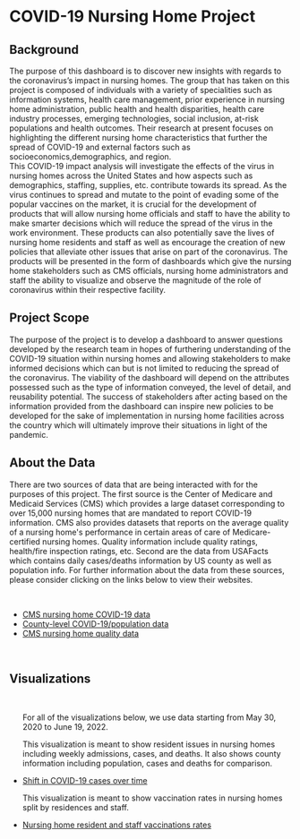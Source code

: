 
<html>
<style>

 h1{text-align: center;}

</style>
<body>

<h1>COVID-19 Nursing Home Project</h1>


<h2>Background </h2>

<p>The purpose of this dashboard is to discover new insights with regards to the coronavirus’s impact in nursing homes. The group that has taken on this project is composed of individuals with a variety of specialities such as information systems, health care management, prior experience in  nursing home administration, public health and health disparities, health care industry processes, emerging  technologies, social inclusion, at-risk populations and health outcomes. Their research at present focuses on highlighting the different nursing home characteristics that further the spread of COVID-19 and external factors such as socioeconomics,demographics, and region. 

<br>
    This COVID-19 impact analysis will investigate the effects of the virus in nursing homes across the United States and how aspects such as demographics, staffing, supplies, etc. contribute towards its spread. As the virus continues to spread and mutate to the point of evading some of the popular vaccines on the market, it is crucial for the development of products that will allow nursing home officials and staff to have the ability to make smarter decisions which will reduce the spread of the virus in the work environment. These products can also potentially save the lives of nursing home residents and staff as well as encourage the creation of new policies that alleviate other issues that arise on part of the coronavirus. The products will be presented in the form of dashboards which give the nursing home stakeholders such as CMS officials, nursing home administrators and staff the ability to visualize and observe the magnitude of the role of coronavirus within their respective facility. 
</p>

<h2>Project Scope</h2>

<p>The purpose of the project is to develop a dashboard to answer questions developed by the research team in hopes of furthering understanding of the COVID-19 situation within nursing homes and allowing stakeholders to make informed decisions which can but is not limited to reducing the spread of the coronavirus. The viability of the dashboard will depend on the attributes possessed such as the type of information conveyed, the level of detail, and reusability potential. The success of stakeholders after acting based on the information provided from the dashboard can inspire new policies to be developed for the sake of implementation in nursing home facilities across the country which will ultimately improve their situations in light of the pandemic.</p>

<h2>About the Data</h2>

<p>There are two sources of data that are being interacted with for the purposes of this project. The first source is the Center of Medicare and Medicaid Services (CMS) which provides a large dataset corresponding to over 15,000 nursing homes that are mandated to report COVID-19 information. CMS also provides datasets that reports on the average quality of a nursing home's performance in certain areas of care of Medicare-certified nursing homes.  Quality information include quality ratings, health/fire inspection ratings, etc. Second are the data from USAFacts which contains daily cases/deaths information by US county as well as population info. For further information about the data from these sources, please consider clicking on the links below to view their websites.</p>

<br>

<p> 
<ul>
<li><a href="https://data.cms.gov/stories/s/COVID-19-Nursing-Home-Data/bkwz-xpvg/">CMS nursing home COVID-19 data</a></li>

<li><a href="https://usafacts.org/visualizations/coronavirus-covid-19-spread-map/">County-level COVID-19/population data</a></li>

<li><a href="https://data.cms.gov/provider-data/archived-data/nursing-homes/">CMS nursing home quality data</a></li>
</ul>
</p>

<br>

<h2>Visualizations</h2>
<br>
<ul>
 <p>For all of the visualizations below, we use data starting from May 30, 2020 to June 19, 2022.</p>
      
<p>This visualization is meant to show resident issues in nursing homes including weekly admissions, cases, and deaths. It also shows county information
 including population, cases and deaths for comparison.
<li><a href="https://msanalytics.github.io/NHDB/UserStory1.html">Shift in COVID-19 cases over time</a></li></p>
 
<p>This visualization is meant to show vaccination rates in nursing homes split by residences and staff.
<li><a href="https://msanalytics.github.io/NHDB/UserStory3.html">Nursing home resident and staff vaccinations rates</a></li></p>


</body>


</html>
